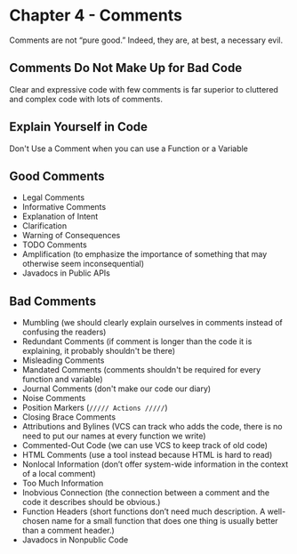 # Chapter 4 - Comments
Comments are not “pure good.” Indeed, they are, at best, a necessary evil.
## Comments Do Not Make Up for Bad Code
Clear and expressive code with few comments is far superior to cluttered and complex code with lots of comments.
## Explain Yourself in Code
Don't Use a Comment when you can use a Function or a Variable
## Good Comments
- Legal Comments
- Informative Comments
- Explanation of Intent
- Clarification
- Warning of Consequences
- TODO Comments
- Amplification (to emphasize the importance of something that may otherwise seem inconsequential)
- Javadocs in Public APIs
## Bad Comments
- Mumbling (we should clearly explain ourselves in comments instead of confusing the readers)
- Redundant Comments (if comment is longer than the code it is explaining, it probably shouldn't be there)
- Misleading Comments
- Mandated Comments (comments shouldn't be required for every function and variable)
- Journal Comments (don't make our code our diary)
- Noise Comments
- Position Markers (`///// Actions /////`)
- Closing Brace Comments
- Attributions and Bylines (VCS can track who adds the code, there is no need to put our names at every function we write)
- Commented-Out Code (we can use VCS to keep track of old code)
- HTML Comments (use a tool instead because HTML is hard to read)
- Nonlocal Information (don’t offer system-wide information in the context of a local comment)
- Too Much Information
- Inobvious Connection (the connection between a comment and the code it describes should be obvious.)
- Function Headers (short functions don’t need much description. A well-chosen name for a small function that does one thing is usually better than a comment header.)
- Javadocs in Nonpublic Code